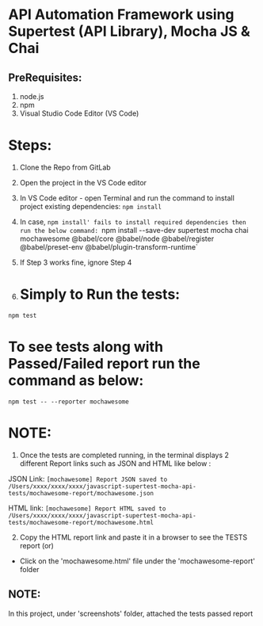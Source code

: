 # API Automation Framework using Supertest (API Library), Mocha JS & Chai

## PreRequisites:
1. node.js
2. npm
3. Visual Studio Code Editor (VS Code)

# Steps:
1. Clone the Repo from GitLab
2. Open the project in the VS Code editor
3. In VS Code editor - open Terminal and run the command to install project existing dependencies: `npm install`

4. In case, `npm install' fails to install required dependencies then run the below command:
    `npm install --save-dev supertest mocha chai mochawesome @babel/core @babel/node @babel/register @babel/preset-env @babel/plugin-transform-runtime`

5. If Step 3 works fine, ignore Step 4

6. # Simply to Run the tests: 
`npm test`

# To see tests along with Passed/Failed report run the command as below:
`npm test -- --reporter mochawesome`

# NOTE: 
1. Once the tests are completed running, in the terminal displays 2 different Report links such as JSON and HTML like below :

JSON Link: `[mochawesome] Report JSON saved to /Users/xxxx/xxxx/xxxx/javascript-supertest-mocha-api-tests/mochawesome-report/mochawesome.json`

HTML link: `[mochawesome] Report HTML saved to /Users/xxxx/xxxx/xxxx/javascript-supertest-mocha-api-tests/mochawesome-report/mochawesome.html`

2. Copy the HTML report link and paste it in a browser to see the TESTS report 
  (or)
- Click on the 'mochawesome.html' file under the 'mochawesome-report' folder 

## NOTE: 
In this project, under 'screenshots' folder, attached the tests passed report
